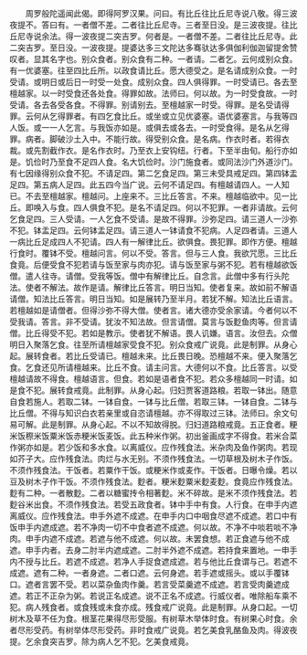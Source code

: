 <!-- { "loadSidebar": true } -->
　　周罗般陀遥闻此偈。即得阿罗汉果。问曰。有比丘往比丘尼寺说八敬。得三波夜提不。答曰有。一者僧不差。二者往比丘尼寺。三者至日没。是三波夜提。往比丘尼寺说余法。得一波夜提二突吉罗。何者是。一者僧不差。二者往比丘尼寺。此二突吉罗。至日没。一波夜提。提婆达多三文陀达多骞驮达多俱伽利伽迦留提舍赞叹者。显其名字也。别众食者。别众食有二种。一者请。二者乞。云何成别众食。有一优婆塞。往至四比丘所。以政食请比丘。愿大德受之。是名请成别众食。一时受请。或明日或后日一时受一处食。成别众食。四人俱得罪。一时受请已。各去至檀越家。以一时受食还各处食。得罪如故。法师曰。何以故。为一时受食故。一时受请。各去各受各食。不得罪。别请别去。至檀越家一时受。得罪。是名受请得罪。云何从乞得罪者。有四乞食比丘。或坐或立见优婆塞。语优婆塞言。与我等四人饭。或一一人乞言。与我饭亦如是。或俱去或各去。一时受食得。是名从乞得罪。病者。脚破沙土入中。不能行故。得受别众食。是名病。作衣时者。若得衣裁。或先割截作衣。是名作衣时。乃至衣上安钩纽。行者。下至半由旬。船行亦如是。饥俭时乃至食不足四人食。名大饥俭时。沙门施食者。或同法沙门外道沙门。有七因缘得别众食不犯。不请足四。第二乞食足四。第三未受具戒足四。第四钵盂足四。第五病人足四。此五四今当广说。云何不请足四。有檀越请四人。一人知已。不去至檀越家。檀越问。上座来不。三比丘答言。不来。檀越临欲中。见一比丘。即唤入与食。四人俱食不犯。是名不请足四。何以不犯罪。一者非请故。云何乞食足四。三人受请。一人乞食不受请。是故不得罪。沙弥足四。请三道人一沙弥不犯。钵盂足四。云何钵盂足四。请三道人一钵请食不犯病。人足四者请。三道人一病比丘足成四人不犯请。四人有一解律比丘。欲俱食。畏犯罪。即作方便。檀越行食时。覆钵不受。檀越问言。何以不受。答言。但与三人食。我欲咒愿。三比丘食竟。后便受食不犯若请与饭至家与肉亦犯。请与饭至家与粥不犯。若有檀越欲饭僧。遣人往寺。请僧。受我等饭。僧中有解律比丘。自念言。此僧中多有行头陀法。使者不解法。故作是请。解律比丘答言。明日当知。使者复来。故如前不解语请僧。知法比丘答言。明日当知。如是展转乃至半月。若犹不解。知法比丘语言。若檀越如是请僧者。但得沙弥不得大僧。使者言。诸大德亦受余家请。今者何以不受我请。答言。非不受请。犹汝不知法故。但言请僧。莫言与饭麨鱼肉等。但言请僧。比丘得受不犯。若如是教示。使者犹不解语。畏人讥嫌。语言。汝但去。众僧明日入聚落乞食。往至所请檀越家受食不犯。别众食戒广说竟。此是制罪。从身心起。展转食者。若比丘受请已。檀越未来。比丘畏日晚。恐檀越不来。便入聚落乞食。乞食还见所请檀越来。比丘不食。请主问言。大德何以不食。比丘答言。以受檀越请故不得食。檀越语言。但食。若如是语者食不犯。若众多檀越同一时请。如是食不犯。展转食戒竟。此制罪。从身心起。归妇贾客道路粮。若取一钵出。随意自食若施人。若取二钵。一钵自食。一钵与比丘僧。若取三钵。一钵自食。二钵与比丘僧。不得与知识白衣若亲里或自恣请檀越。亦不得取过三钵。法师曰。余文句易可解。此是制罪。从身心起。不以不知故得脱。归妇道路粮戒竟。五正食者。粳米饭穄米饭粟米饭赤粳米饭麦饭。此五种米作粥。初出釜画成字不得食。若米合菜作粥亦如是。若少饭和多水食。以离威仪。应作残食法。米杂肉及鱼作粥肉。若现如芥子大。应作残食法。肉烂与水无别。不须作残食法。一切草根及树木子作饭。不须作残食法。干饭者。若粟作干饭。或粳米作或麦作。干饭者。日曝令燥。若以豆及树木子作干饭。不须作残食法。麨者。粳米麨粟米麨麦麨。食竟应作残食法。麨有二种。一者散麨。二者以糖蜜抟令相著麨。米不碎故。是米不须作残食法。若麨谷米出食。不须作残食法。若受五政食者。钵中手中有食。人行食。在申手内遮离威仪。应作残食法。申手外遮不成遮。在申手内口中咽食尽遮不成遮。若口中有饭申手内遮成遮。若不净肉一切不中食者遮不成遮。何以故。不净不中啖若啖不净肉。申手内遮不成遮。若遮与他不成遮。何以故。未罢食想。若正食遮与他不成遮。申手内者。去身二肘半内遮成遮。二肘半外遮不成遮。若持食来置地。一申手内不授与比丘。若遮不成遮。若净人手捉食遮成遮。若与他比丘食谓与己。若遮不成遮。遮有二种。一者身遮。二者口遮。云何身遮。若手遮或摇头。或以手覆钵口。遮者言罢不受。若以菜杂鱼肉作羹。若言受菜羹遮不成遮。若言受肉羹遮成遮。若正不正杂为粥。若说正名成遮。说不正名不成遮。行威仪者。唯除船车乘不犯。病人残食者。或食残或未食亦成。残食戒广说竟。此是制罪。从身口起。一切树木及草不任为食。根茎花果得尽形受服。有树草木举体时食。有树果心时食。余者尽形受药。有树举体尽形受药。非时食戒广说竟。若乞美食乳酪鱼及肉。得波夜提。乞余食突吉罗。除为病人乞不犯。乞美食戒竟。
